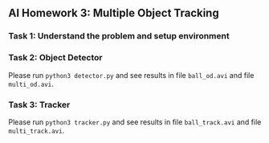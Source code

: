 ## AI Homework 3: Multiple Object Tracking

### Task 1: Understand the problem and setup environment

### Task 2: Object Detector

Please run ```python3 detector.py``` and see results in file ``ball_od.avi`` and file ``multi_od.avi``.

### Task 3: Tracker

Please run ```python3 tracker.py``` and see results in file ``ball_track.avi`` and file ``multi_track.avi``.
